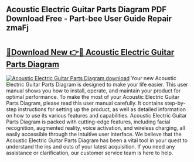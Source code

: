 ## Acoustic Electric Guitar Parts Diagram PDF Download Free - Part-bee User Guide Repair zmaFj

# <h2><a href="http://dfoxi0.blite.top/?on=Acoustic+Electric+Guitar+Parts+Diagram">🔗Download New 👉🔴 Acoustic Electric Guitar Parts Diagram</a></h2>

[![Acoustic Electric Guitar Parts Diagram download](https://i.imgur.com/lujVjoI.png)](http://dfoxi0.blite.top/?on=Acoustic+Electric+Guitar+Parts+Diagram)
Your new Acoustic Electric Guitar Parts Diagram is designed to make your life easier. This user manual shows you how to install, operate, and maintain your product for optimal performance. To make the most of your Acoustic Electric Guitar Parts Diagram, please read this user manual carefully. It contains step-by-step instructions for setting up the product, as well as detailed information on how to use its various features and capabilities. Acoustic Electric Guitar Parts Diagram is packed with cutting-edge features, including facial recognition, augmented reality, voice activation, and wireless charging, all easily accessible through the intuitive user interface. We believe that the Acoustic Electric Guitar Parts Diagram has been a vital tool in your quest to understand the ins and outs of your latest acquisition. If you need any assistance or clarification, our customer service team is here to help.
